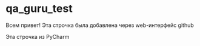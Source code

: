 # qa_guru_test

Всем привет! Эта строчка была добавлена через web-интерфейс github

Эта строчка из PyCharm
